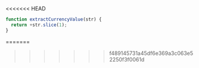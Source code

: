 <<<<<<< HEAD
```js run
function extractCurrencyValue(str) {
  return +str.slice(1);
}
```
=======
>>>>>>> f489145731a45df6e369a3c063e52250f3f0061d
